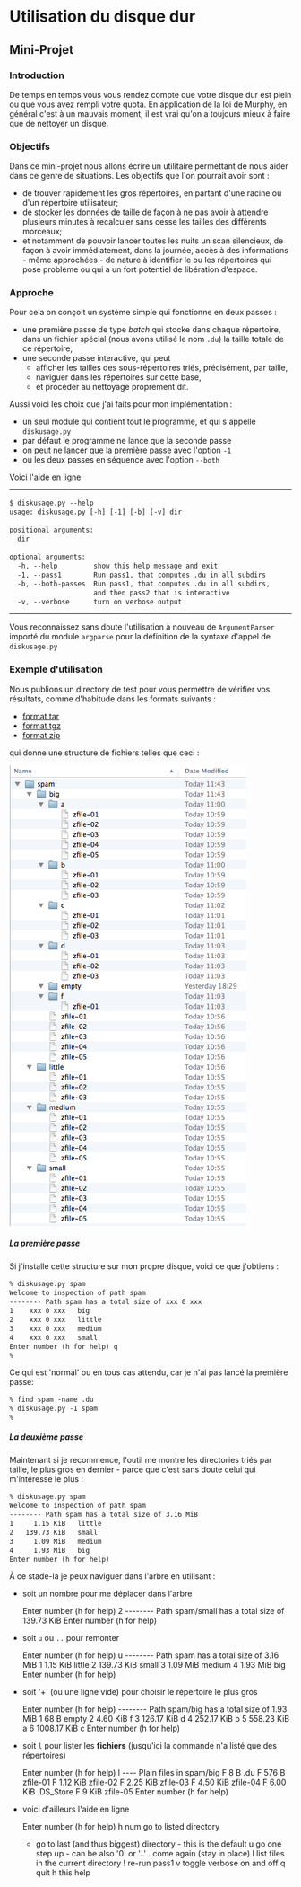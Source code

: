 
# Utilisation du disque dur

## Mini-Projet

### Introduction

De temps en temps vous vous rendez compte que votre disque dur est plein ou que
vous avez rempli votre quota.
En application de la loi de Murphy, en général c'est à un mauvais moment; il est
vrai qu'on a toujours mieux à faire que de nettoyer un disque.

### Objectifs

Dans ce mini-projet nous allons écrire un utilitaire permettant de nous aider
dans ce genre de situations. Les objectifs que l'on pourrait avoir sont&nbsp;:
 * de trouver rapidement les gros répertoires, en partant d'une racine ou d'un
répertoire utilisateur;
 * de stocker les données de taille de façon à ne pas avoir à attendre plusieurs
minutes à recalculer sans cesse les tailles des différents morceaux;
 * et notamment de pouvoir lancer toutes les nuits un scan silencieux, de façon
à avoir immédiatement, dans la journée, accès à des informations - même
approchées - de nature à identifier le ou les répertoires qui pose problème ou
qui a un fort potentiel de libération d'espace.

### Approche

Pour cela on conçoit un système simple qui fonctionne en deux passes&nbsp;:
 * une première passe de type *batch* qui stocke dans chaque répertoire, dans un
fichier spécial (nous avons utilisé le nom `.du`) la taille totale de ce
répertoire,
 * une seconde passe interactive, qui peut
   * afficher les tailles des sous-répertoires triés, précisément, par taille,
   * naviguer dans les répertoires sur cette base,
   * et procéder au nettoyage proprement dit.

Aussi voici les choix que j'ai faits pour mon implémentation&nbsp;:
 * un seul module qui contient tout le programme, et qui s'appelle
`diskusage.py`
 * par défaut le programme ne lance que la seconde passe
 * on peut ne lancer que la première passe avec l'option `-1`
 * ou les deux passes en séquence avec l'option `--both`

Voici l'aide en ligne

***

    $ diskusage.py --help
    usage: diskusage.py [-h] [-1] [-b] [-v] dir

    positional arguments:
      dir

    optional arguments:
      -h, --help         show this help message and exit
      -1, --pass1        Run pass1, that computes .du in all subdirs
      -b, --both-passes  Run pass1, that computes .du in all subdirs,
                         and then pass2 that is interactive
      -v, --verbose      turn on verbose output

***

Vous reconnaissez sans doute l'utilisation à nouveau de `ArgumentParser` importé
du module `argparse` pour la définition de la syntaxe d'appel de `diskusage.py`

### Exemple d'utilisation

Nous publions un directory de test pour vous permettre de vérifier vos
résultats, comme d'habitude
dans les formats suivants&nbsp;:
 * [format tar](data/diskusage-spam.tar)
 * [format tgz](data/diskusage-spam.tgz)
 * [format zip](data/diskusage-spam.zip)

qui donne une structure de fichiers telles que ceci&nbsp;:

<img src="media/diskusage-spam.png">

##### La première passe

Si j'installe cette structure sur mon propre disque, voici ce que
j'obtiens&nbsp;:

    % diskusage.py spam
    Welcome to inspection of path spam
    -------- Path spam has a total size of xxx 0 xxx
    1    xxx 0 xxx   big
    2    xxx 0 xxx   little
    3    xxx 0 xxx   medium
    4    xxx 0 xxx   small
    Enter number (h for help) q
    %

Ce qui est 'normal' ou en tous cas attendu, car je n'ai pas lancé la première
passe:

    % find spam -name .du
    % diskusage.py -1 spam
    %

##### La deuxième passe

Maintenant si je recommence, l'outil me montre les directories triés par taille,
le plus gros en dernier - parce que c'est sans doute celui qui m'intéresse le
plus&nbsp;:

    % diskusage.py spam
    Welcome to inspection of path spam
    -------- Path spam has a total size of 3.16 MiB
    1     1.15 KiB   little
    2   139.73 KiB   small
    3     1.09 MiB   medium
    4     1.93 MiB   big
    Enter number (h for help)

À ce stade-là je peux naviguer dans l'arbre en utilisant&nbsp;:

 * soit un nombre pour me déplacer dans l'arbre

    Enter number (h for help) 2
    -------- Path spam/small has a total size of 139.73 KiB
    Enter number (h for help)

 * soit `u` ou `..` pour remonter

    Enter number (h for help) u
    -------- Path spam has a total size of 3.16 MiB
    1     1.15 KiB   little
    2   139.73 KiB   small
    3     1.09 MiB   medium
    4     1.93 MiB   big
    Enter number (h for help)

 * soit '+' (ou une ligne vide) pour choisir le répertoire le plus gros

     Enter number (h for help)
    -------- Path spam/big has a total size of 1.93 MiB
    1         68 B   empty
    2     4.60 KiB   f
    3   126.17 KiB   d
    4   252.17 KiB   b
    5   558.23 KiB   a
    6  1008.17 KiB   c
    Enter number (h for help)

 * soit `l` pour lister les **fichiers** (jusqu'ici la commande n'a listé que
des répertoires)

     Enter number (h for help) l
    ---- Plain files in spam/big
    F          8 B   .du
    F        576 B   zfile-01
    F     1.12 KiB   zfile-02
    F     2.25 KiB   zfile-03
    F     4.50 KiB   zfile-04
    F     6.00 KiB   .DS_Store
    F        9 KiB   zfile-05
    Enter number (h for help)

 * voici d'ailleurs l'aide en ligne

    Enter number (h for help) h
    num go to listed directory
    +   go to last (and thus biggest) directory - this is the default
    u   go one step up - can be also '0' or '..'
    .   come again (stay in place)
    l   list files in the current directory
    !   re-run pass1
    v   toggle verbose on and off
    q   quit
    h   this help
